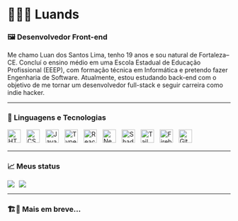 # 👩🏻‍💻 Luands

### 🖼️ Desenvolvedor Front-end

Me chamo Luan dos Santos Lima, tenho 19 anos e sou natural de Fortaleza–CE. Concluí o ensino médio em uma Escola Estadual de Educação Profissional (EEEP), com formação técnica em Informática e pretendo fazer Engenharia de Software. Atualmente, estou estudando back-end com o objetivo de me tornar um desenvolvedor full-stack e seguir carreira como indie hacker. 


---

### 🤖 Linguagens e Tecnologias

<img 
    align="left" 
    alt="HTML"
    title="HTML" 
    width="30px" 
    style="padding-right: 10px;" 
    src="https://cdn.jsdelivr.net/gh/devicons/devicon@latest/icons/html5/html5-original.svg" 
/>
<img 
    align="left" 
    alt="CSS" 
    title="CSS"
    width="30px" 
    style="padding-right: 10px;" 
    src="https://cdn.jsdelivr.net/gh/devicons/devicon@latest/icons/css3/css3-original.svg" 
/>
<img 
    align="left" 
    alt="JavaScript" 
    title="JavaScript"
    width="30px" 
    style="padding-right: 10px;" 
    src="https://cdn.jsdelivr.net/gh/devicons/devicon@latest/icons/javascript/javascript-original.svg" 
/>
<img 
    align="left" 
    alt="TypeScript"
    title="TypeScript" 
    width="30px" 
    style="padding-right: 10px;" 
    src="https://cdn.jsdelivr.net/gh/devicons/devicon@latest/icons/typescript/typescript-original.svg" 
/>
<img 
    align="left" 
    alt="React"
    title="React" 
    width="30px" 
    style="padding-right: 10px;" 
    src="https://cdn.jsdelivr.net/gh/devicons/devicon@latest/icons/react/react-original.svg" 
/>
<img 
    align="left" 
    alt="Next.js" 
    title="Next.js"
    width="30px" 
    style="padding-right: 10px;" 
    src="https://cdn.jsdelivr.net/gh/devicons/devicon@latest/icons/nextjs/nextjs-original.svg" 
/>
<img 
    align="left" 
    alt="Shadcn/ui"
    title="Shadcn/ui" 
    width="30px" 
    style="padding-right: 10px;" 
    src="https://ui.shadcn.com/apple-touch-icon.png" 
/>
<img 
    align="left" 
    alt="Tailwind" 
    title="Tailwind"
    width="30px" 
    style="padding-right: 10px;" 
    src="https://cdn.jsdelivr.net/gh/devicons/devicon@latest/icons/tailwindcss/tailwindcss-original.svg" 
/>

<img 
    align="left" 
    alt="Firebase" 
    title="Firebase"
    width="30px" 
    style="padding-right: 10px;" 
    src="https://cdn.jsdelivr.net/gh/devicons/devicon@latest/icons/firebase/firebase-original.svg" 
/>

<img 
    align="left" 
    alt="Git" 
    title="Git"
    width="30px" 
    style="padding-right: 10px;" 
    src="https://cdn.jsdelivr.net/gh/devicons/devicon@latest/icons/git/git-original.svg" 
/>

<br/>
<br/>

---

### 📈 Meus status

<div style="display: flex; gap: 10px;">
  <img src="https://github-readme-stats.vercel.app/api?username=luandslima&show_icons=true&theme=radical" />
  <img src="https://github-readme-stats.vercel.app/api/top-langs/?username=luandslima&theme=tokyonight&layout=compact&custom_title=Tecnologias&langs_count=9" />
</div>

---

### 🏗️🚧 Mais em breve...
